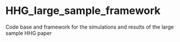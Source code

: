 # HHG_large_sample_framework
Code base and framework for the simulations and results of the large sample HHG paper
